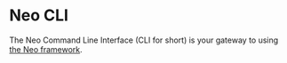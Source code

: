 # Neo CLI

The Neo Command Line Interface (CLI for short) is your gateway to using [the Neo framework](https://github.com/tvkcompany/neo).
